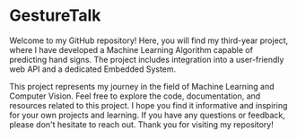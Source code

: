 # GestureTalk
Welcome to my GitHub repository! Here, you will find my third-year project, where I have developed a Machine Learning Algorithm capable of predicting hand signs. The project includes integration into a user-friendly web API and a dedicated Embedded System.

This project represents my journey in the field of Machine Learning and Computer Vision. Feel free to explore the code, documentation, and resources related to this project. I hope you find it informative and inspiring for your own projects and learning. If you have any questions or feedback, please don't hesitate to reach out. Thank you for visiting my repository!
